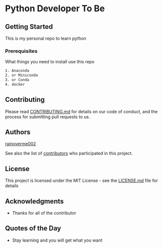 # Python Developer To Be

## Getting Started

This is my personal repo to learn python

### Prerequisites

What things you need to install use this repo

```txt
1. Anaconda
2. or Miniconda
3. or Conda
4. docker
```

## Contributing

Please read [CONTRIBUTING.md](https://gist.github.com/PurpleBooth/b24679402957c63ec426) for details on our code of conduct, and the process for submitting pull requests to us.

## Authors

[rainoverme002](https://github.com/rainoverme002)

See also the list of [contributors](https://github.com/your/project/contributors) who participated in this project.

## License

This project is licensed under the MIT License - see the [LICENSE.md](LICENSE.md) file for details

## Acknowledgments

* Thanks for all of the contributor

## Quotes of the Day

* Stay learning and you will get what you want
